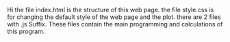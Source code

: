 Hi
the file index.html is the structure of this web page.
the file style.css is for changing the default style of the web page and the plot.
there are 2 files with .js Suffix. These files contain the main programming and calculations of this program.

